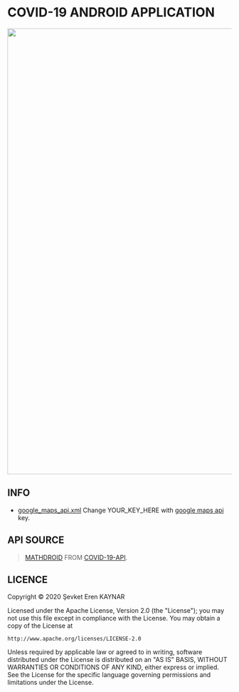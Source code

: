 # COVID-19 ANDROID APPLICATION
<div align="center">
    <img width="1000" src="https://github.com/sqayner/a-covid19-app/blob/master/covid19thumbnail.png">  
</div>

## INFO
- [google_maps_api.xml](https://github.com/sqayner/a-covid19-app/blob/master/app/src/debug/res/values/google_maps_api.xml) Change YOUR_KEY_HERE with [google maps api](https://console.developers.google.com/apis/library/maps-android-backend.googleapis.com) key.

## API SOURCE
> [MATHDROID](https://github.com/mathdroid) FROM [COVID-19-API](https://github.com/mathdroid/covid-19-api).

## LICENCE
Copyright © 2020 Şevket Eren KAYNAR

Licensed under the Apache License, Version 2.0 (the "License");
you may not use this file except in compliance with the License.
You may obtain a copy of the License at

    http://www.apache.org/licenses/LICENSE-2.0

Unless required by applicable law or agreed to in writing, software
distributed under the License is distributed on an "AS IS" BASIS,
WITHOUT WARRANTIES OR CONDITIONS OF ANY KIND, either express or implied.
See the License for the specific language governing permissions and
limitations under the License.